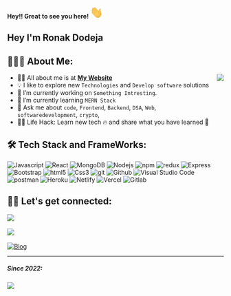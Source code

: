 <h4>Hey!! Great to see you here! <img src="https://raw.githubusercontent.com/ABSphreak/ABSphreak/master/gifs/Hi.gif" width="30px"> </h>
<h2> Hey I'm Ronak Dodeja</h2> 

## 👨🏻‍💻 About Me:

<img  src="./thoughtworks-gif_dribbble.gif" height="290px" align="right" />

- 🙋‍♂️ All about me is at **[My Website](https://ronakdodeja.vercel.app/)**
- 💡 I like to explore new `Technologies` and `Develop software` solutions
- 🔭 I’m currently working on `Something Intresting`.
- 🌱 I’m currently learning `MERN Stack`
- 💬 Ask me about `code`, `Frontend`, `Backend`,  `DSA`,  `Web`,  `softwaredevelopment`, `crypto`,
- 👨‍💻 Life Hack: Learn new tech :fire: and share what you have learned :tada:



## 🛠️ Tech Stack and FrameWorks:

<p>
<img alt="Javascript" src="https://img.shields.io/badge/JavaScript-323330?style=for-the-badge&logo=javascript&logoColor=F7DF1E"  height="25px"/>
<img alt="React" src="https://img.shields.io/badge/React-20232A?style=for-the-badge&logo=react&logoColor=61DAFB" height="25px"/>
<img alt="MongoDB" src="https://img.shields.io/badge/-MongoDB-13aa52?style=flat-square&logo=mongodb&logoColor=white"  height="25px"/>
<img alt="Nodejs" src="https://img.shields.io/badge/-Nodejs-43853d?style=flat-square&logo=Node.js&logoColor=white"  height="25px"/>
<img alt="npm" src="https://img.shields.io/badge/NPM-%23000000.svg?style=for-the-badge&logo=npm&logoColor=white" height="25px"/>
<img alt="redux" src="https://img.shields.io/badge/-Redux-764ABC?style=flat-square&logo=redux&logoColor=white" height="25px"/>
 <img alt="Express" src="https://img.shields.io/badge/express.js-%23404d59.svg?style=for-the-badge&logo=express&logoColor=%2361DAFB" height="25px"/>
<img alt="Bootstrap" src="https://img.shields.io/badge/Bootstrap-563D7C?style=for-the-badge&logo=bootstrap&logoColor=white" height="25px"/>
<img alt="html5" src="https://img.shields.io/badge/HTML5-E34F26?style=for-the-badge&logo=html5&logoColor=white" height="25px"/>
<img alt="Css3" src="https://img.shields.io/badge/CSS3-1572B6?style=for-the-badge&logo=css3&logoColor=white" height="25px"/>
<img alt="git" src="https://img.shields.io/badge/-Git-F05032?style=flat-square&logo=git&logoColor=white" height="25px"/>
 <img alt="Github" src="https://img.shields.io/badge/-GitHub-black?style=flat-square&logo=github" height="25px"/>
 <img alt="Visual Studio Code" src="https://img.shields.io/badge/-Visual%20Studio%20Code-05122A?style=flat&logo=visual-studio-code&logoColor=007ACC" height="25px"/>
 <img alt="postman" src="https://img.shields.io/badge/-Postman-00C7B7?style=flat-square&logo=postman&logoColor=white" height="25px"/>
 <img alt="Heroku" src="https://img.shields.io/badge/-Heroku-430098?style=flat-square&logo=heroku&logoColor=white" height="25px"/>
  <img alt="Netlify" src="https://img.shields.io/badge/-Netlify-black?style=flat-square&logo=netlify" height="25px"/>
<img alt="Vercel" src="https://img.shields.io/badge/-Vercel-black?style=flat-square&logo=vercel" height="25px"/>
<img alt="Gitlab" src="https://img.shields.io/badge/-Gitlab-black?style=flat-square&logo=gitlab" height="25px"/>
</p>

## 🤝🏻 Let's get connected:

<p align="center">
<!-- 
<a href="https://www.linkedin.com/in/ronak-dodeja-536ab4221/"><img src="https://media-exp1.licdn.com/dms/image/C4D03AQGgWT43R3THLg/profile-displayphoto-shrink_800_800/0/1653128642557?e=1658966400&v=beta&t=2rPTT619s40yZil9AVruHpc8NFHEU2WwfJZhOSlQGYI" height="30px"/></a>
<a href="mailto:ronakdodeja73@gmail.com@gmail.com"><img src="https://img.shields.io/badge/-ronakdodeja73@gmail-D14836?style=flat&logo=Gmail&logoColor=white" height="30px" /></a>
<a href="https://medium.com/@ronakdodeja73" target="_blank"><img alt="Blog" src="https://img.shields.io/badge/Medium-0A0A0A?style=for-the-badge&logo=dev.to&logoColor=white"  height="30px"/></a>  -->
 
 <p align="center">
  
<a href="https://www.linkedin.com/in/ronak-dodeja-536ab4221/"><img src="https://img.shields.io/badge/-ronak%20d%20-0077B5?style=flat&logo=Linkedin&logoColor=white%22%20height=%2230px%22"></a>
  
<a href="mailto:ronakdodeja73@gmail.com@gmail.com"><img src="https://img.shields.io/badge/-ronakdodeja73@gmail-D14836?style=flat&logo=Gmail&logoColor=white" height="30px" /></a>
  
<a href="https://medium.com/@ronakdodeja73" target="_blank"><img alt="Blog" src="https://img.shields.io/badge/Medium-0A0A0A?style=for-the-badge&logo=dev.to&logoColor=white"  height="30px"/></a> 

<hr>
 
##### Since 2022:
<img src="https://komarev.com/ghpvc/?username=Ronak-d&color=blueviolet&style=flat">




